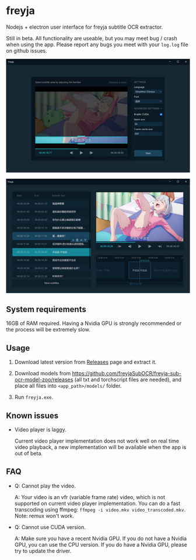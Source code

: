 # freyja

Nodejs + electron user interface for freyja subtitle OCR extractor.

Still in beta. All functionality are useable, but you may meet bug / crash when using the app. Please report any bugs
you meet with your ```log.log``` file on github issues.

![Config page screenshot](.img/config.jpg)

![Edit page screenshot](.img/edit.jpg)

## System requirements

16GB of RAM required. Having a Nvidia GPU is strongly recommended or the process will be extremely slow.

## Usage

1. Download latest version from [Releases](https://github.com/freyjaSubOCR/freyja-sub-ocr-electron/releases) page and extract it.

2. Download models from <https://github.com/freyjaSubOCR/freyja-sub-ocr-model-zoo/releases> (all txt and torchscript files are needed), and place all files into ```<app_path>/models/``` folder.

3. Run ```freyja.exe```.

## Known issues

- Video player is laggy.

  Current video player implementation does not work well on real time video playback, a new implementation will be
  available when the app is out of beta.

## FAQ

- Q: Cannot play the video.

  A: Your video is an vfr (variable frame rate) video, which is not supported on current video player implementation.
  You can do a fast transcoding using ffmpeg: ```ffmpeg -i video.mkv video_transcoded.mkv```. Note: remux won't work.

- Q: Cannot use CUDA version.

  A: Make sure you have a recent Nvidia GPU. If you do not have a Nvidia GPU, you can use the CPU version. If you do
  have a Nvidia GPU, please try to update the driver.
  